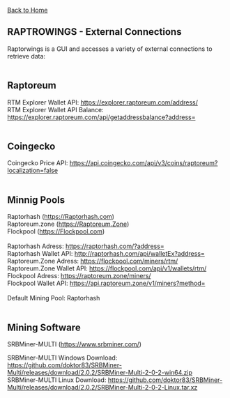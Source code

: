 [Back to Home](../index.md)

RAPTROWINGS - External Connections                           
----------------------------------
Raptorwings is a GUI and accesses a variety of external connections to retrieve data:<br />
<br />

Raptoreum
---------
RTM Explorer Wallet API: https://explorer.raptoreum.com/address/<br />
RTM Explorer Wallet API Balance: https://explorer.raptoreum.com/api/getaddressbalance?address=<br />
<br />

Coingecko
---------
Coingecko Price API: https://api.coingecko.com/api/v3/coins/raptoreum?localization=false<br />
<br />

Minnig Pools
------------
Raptorhash (https://Raptorhash.com)<br />
Raptoreum.zone (https://Raptoreum.Zone)<br />
Flockpool (https://Flockpool.com)<br />
<br />
Raptorhash Adress: https://raptorhash.com/?address=<br />
Raptorhash Wallet API: http://raptorhash.com/api/walletEx?address=<br />
Raptoreum.Zone Adress: https://flockpool.com/miners/rtm/<br />
Raptoreum.Zone Wallet API: https://flockpool.com/api/v1/wallets/rtm/<br />
Flockpool Adress: https://raptoreum.zone/miners/<br />
Flockpool Wallet API: https://api.raptoreum.zone/v1/miners?method=<br />
<br />
Default Mining Pool: Raptorhash<br />
<br />

Mining Software
---------------
SRBMiner-MULTI (https://www.srbminer.com/)<br />

SRBMiner-MULTI Windows Download: https://github.com/doktor83/SRBMiner-Multi/releases/download/2.0.2/SRBMiner-Multi-2-0-2-win64.zip<br />
SRBMiner-MULTI Linux Download: https://github.com/doktor83/SRBMiner-Multi/releases/download/2.0.2/SRBMiner-Multi-2-0-2-Linux.tar.xz<br />
